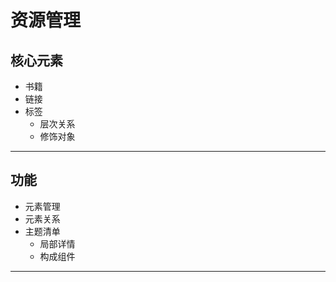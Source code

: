 #   资源管理

##  核心元素
-   书籍
-   链接
-   标签
    -   层次关系
    -   修饰对象

----

##  功能
-   元素管理
-   元素关系
-   主题清单
    -   局部详情
    -   构成组件

----